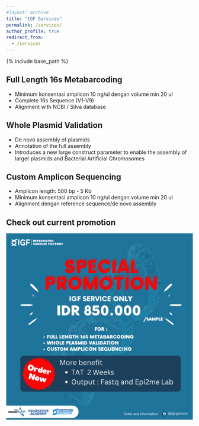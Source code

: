 ```yaml
---
#layout: archive
title: "IGF Services"
permalink: /services/
author_profile: true
redirect_from:
  - /services
---
```


{% include base_path %}

Full Length 16s Metabarcoding
-----
* Minimum konsentasi amplicon  10 ng/ul dengan volume min 20 ul
* Complete 16s Sequence (V1-V9)
* Alignment with NCBI / Silva database

Whole Plasmid Validation
-----
* De novo assembly of plasmids
* Annotation of the full assembly
* Introduces a new large construct parameter to enable the assembly of larger plasmids and Bacterial Artificial Chromosomes

Custom Amplicon Sequencing
-----
* Amplicon length: 500 bp - 5 Kb
* Minimum konsentasi amplicon  10 ng/ul dengan volume min 20 ul
* Alignment dengan reference sequence/de novo assembly


## Check out current promotion
![promo](/images/8.png)

